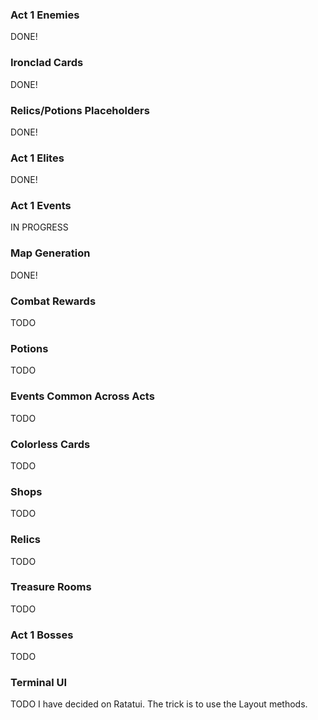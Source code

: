 ### Act 1 Enemies
DONE!

### Ironclad Cards
DONE!

### Relics/Potions Placeholders
DONE!

### Act 1 Elites
DONE!

### Act 1 Events
IN PROGRESS

### Map Generation
DONE!

### Combat Rewards
TODO

### Potions
TODO

### Events Common Across Acts
TODO

### Colorless Cards
TODO

### Shops
TODO

### Relics
TODO

### Treasure Rooms
TODO

### Act 1 Bosses
TODO

### Terminal UI
TODO
I have decided on Ratatui. The trick is to use the Layout methods.
